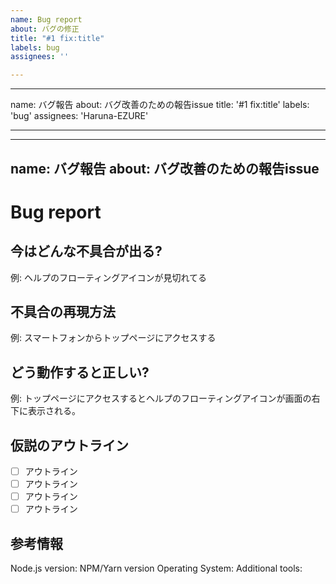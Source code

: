 ```yaml
---
name: Bug report
about: バグの修正
title: "#1 fix:title"
labels: bug
assignees: ''

---
```


---
name: バグ報告
about: バグ改善のための報告issue
title: '#1 fix:title'
labels: 'bug'
assignees: 'Haruna-EZURE'

---

---
name: バグ報告
about: バグ改善のための報告issue
---
# Bug report

## 今はどんな不具合が出る?
例: ヘルプのフローティングアイコンが見切れてる

## 不具合の再現方法
例: スマートフォンからトップページにアクセスする

## どう動作すると正しい?
例: トップページにアクセスするとヘルプのフローティングアイコンが画面の右下に表示される。

## 仮説のアウトライン
- [ ] アウトライン
- [ ] アウトライン
- [ ] アウトライン
- [ ] アウトライン

## 参考情報

Node.js version: 
NPM/Yarn version
Operating System: 
Additional tools:
